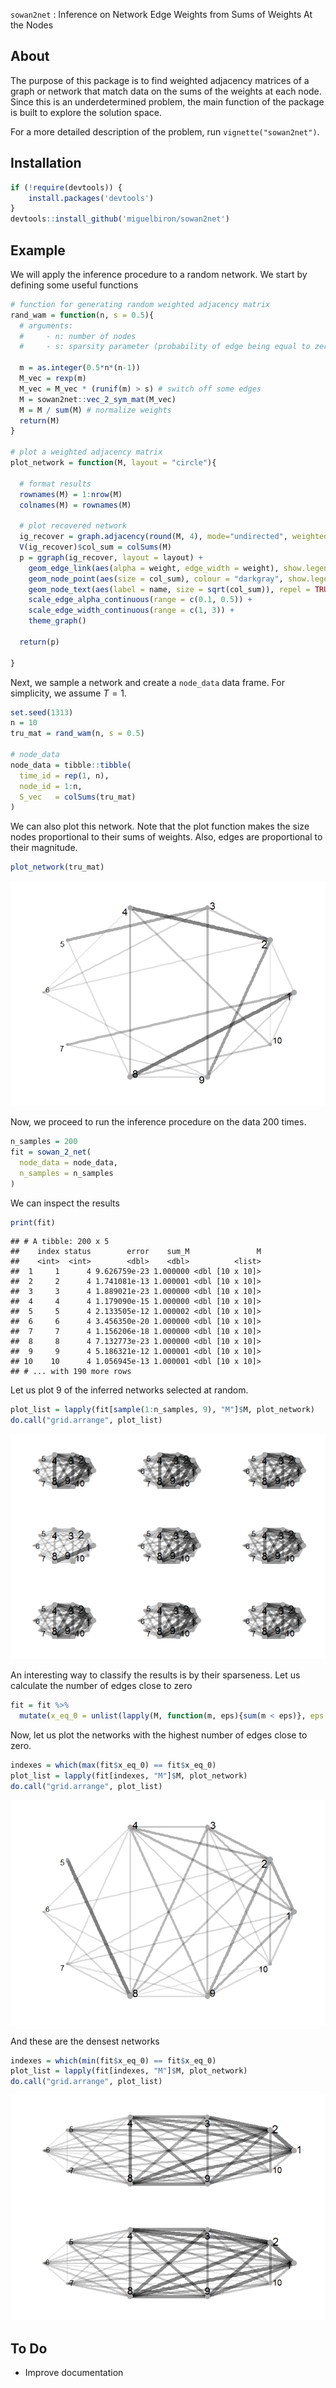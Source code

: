 
<!-- README.md is generated from README.Rmd. Please edit that file -->
`sowan2net` : Inference on Network Edge Weights from Sums of Weights At the Nodes

About
-----

The purpose of this package is to find weighted adjacency matrices of a graph or network that match data on the sums of the weights at each node. Since this is an underdetermined problem, the main function of the package is built to explore the solution space.

For a more detailed description of the problem, run `vignette("sowan2net")`.

Installation
------------

``` r
if (!require(devtools)) {
    install.packages('devtools')
}
devtools::install_github('miguelbiron/sowan2net')
```

Example
-------

We will apply the inference procedure to a random network. We start by defining some useful functions

``` r
# function for generating random weighted adjacency matrix
rand_wam = function(n, s = 0.5){
  # arguments:
  #     - n: number of nodes
  #     - s: sparsity parameter (probability of edge being equal to zero)
  
  m = as.integer(0.5*n*(n-1))
  M_vec = rexp(m)
  M_vec = M_vec * (runif(m) > s) # switch off some edges
  M = sowan2net::vec_2_sym_mat(M_vec)
  M = M / sum(M) # normalize weights
  return(M)
}

# plot a weighted adjacency matrix
plot_network = function(M, layout = "circle"){
  
  # format results
  rownames(M) = 1:nrow(M)
  colnames(M) = rownames(M)
  
  # plot recovered network
  ig_recover = graph.adjacency(round(M, 4), mode="undirected", weighted=TRUE)
  V(ig_recover)$col_sum = colSums(M)
  p = ggraph(ig_recover, layout = layout) +
    geom_edge_link(aes(alpha = weight, edge_width = weight), show.legend = FALSE) +
    geom_node_point(aes(size = col_sum), colour = "darkgray", show.legend = FALSE) +
    geom_node_text(aes(label = name, size = sqrt(col_sum)), repel = TRUE, show.legend = FALSE) +
    scale_edge_alpha_continuous(range = c(0.1, 0.5)) +
    scale_edge_width_continuous(range = c(1, 3)) +
    theme_graph()
  
  return(p)
  
}
```

Next, we sample a network and create a `node_data` data frame. For simplicity, we assume *T* = 1.

``` r
set.seed(1313)
n = 10
tru_mat = rand_wam(n, s = 0.5)

# node_data
node_data = tibble::tibble(
  time_id = rep(1, n),
  node_id = 1:n,
  S_vec   = colSums(tru_mat)
)
```

We can also plot this network. Note that the plot function makes the size nodes proportional to their sums of weights. Also, edges are proportional to their magnitude.

``` r
plot_network(tru_mat)
```

![](README_files/figure-markdown_github-ascii_identifiers/unnamed-chunk-4-1.png)

Now, we proceed to run the inference procedure on the data 200 times.

``` r
n_samples = 200
fit = sowan_2_net(
  node_data = node_data,
  n_samples = n_samples
)
```

We can inspect the results

``` r
print(fit)
```

    ## # A tibble: 200 x 5
    ##    index status        error    sum_M               M
    ##    <int>  <int>        <dbl>    <dbl>          <list>
    ##  1     1      4 9.626759e-23 1.000000 <dbl [10 x 10]>
    ##  2     2      4 1.741081e-13 1.000001 <dbl [10 x 10]>
    ##  3     3      4 1.889021e-23 1.000000 <dbl [10 x 10]>
    ##  4     4      4 1.179090e-15 1.000000 <dbl [10 x 10]>
    ##  5     5      4 2.133505e-12 1.000002 <dbl [10 x 10]>
    ##  6     6      4 3.456350e-20 1.000000 <dbl [10 x 10]>
    ##  7     7      4 1.156206e-18 1.000000 <dbl [10 x 10]>
    ##  8     8      4 7.132773e-23 1.000000 <dbl [10 x 10]>
    ##  9     9      4 5.186321e-12 1.000001 <dbl [10 x 10]>
    ## 10    10      4 1.056945e-13 1.000001 <dbl [10 x 10]>
    ## # ... with 190 more rows

Let us plot 9 of the inferred networks selected at random.

``` r
plot_list = lapply(fit[sample(1:n_samples, 9), "M"]$M, plot_network)
do.call("grid.arrange", plot_list)
```

![](README_files/figure-markdown_github-ascii_identifiers/unnamed-chunk-7-1.png)

An interesting way to classify the results is by their sparseness. Let us calculate the number of edges close to zero

``` r
fit = fit %>%
  mutate(x_eq_0 = unlist(lapply(M, function(m, eps){sum(m < eps)}, eps = 5e-5)))
```

Now, let us plot the networks with the highest number of edges close to zero.

``` r
indexes = which(max(fit$x_eq_0) == fit$x_eq_0)
plot_list = lapply(fit[indexes, "M"]$M, plot_network)
do.call("grid.arrange", plot_list)
```

![](README_files/figure-markdown_github-ascii_identifiers/unnamed-chunk-9-1.png)

And these are the densest networks

``` r
indexes = which(min(fit$x_eq_0) == fit$x_eq_0)
plot_list = lapply(fit[indexes, "M"]$M, plot_network)
do.call("grid.arrange", plot_list)
```

![](README_files/figure-markdown_github-ascii_identifiers/unnamed-chunk-10-1.png)

To Do
-----

-   Improve documentation
